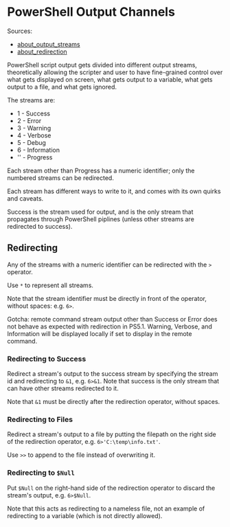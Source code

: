 # PowerShell Output Channels

Sources:
* [about_output_streams](https://docs.microsoft.com/en-us/powershell/module/microsoft.powershell.core/about/about_output_streams)
* [about_redirection](https://docs.microsoft.com/en-us/powershell/module/microsoft.powershell.core/about/about_redirection)

PowerShell script output gets divided into different output streams, theoretically allowing the scripter and user to have fine-grained control over what gets displayed on screen, what gets output to a variable, what gets output to a file, and what gets ignored.

The streams are:

* 1 - Success
* 2 - Error
* 3 - Warning
* 4 - Verbose
* 5 - Debug
* 6 - Information
* '' - Progress

Each stream other than Progress has a numeric identifier; only the numbered streams can be redirected.

Each stream has different ways to write to it, and comes with its own quirks and caveats.

Success is the stream used for output, and is the only stream that propagates through PowerShell piplines (unless other streams are redirected to success).



## Redirecting
Any of the streams with a numeric identifier can be redirected with the `>` operator.

Use `*` to represent all streams.

Note that the stream identifier must be directly in front of the operator, without spaces: e.g. `6>`.

Gotcha: remote command stream output other than Success or Error does not behave as expected with redirection in PS5.1. Warning, Verbose, and Information will be displayed locally if set to display in the remote command.

### Redirecting to Success
Redirect a stream's output to the success stream by specifying the stream id and redirecting to `&1`, e.g. `6>&1`. Note that success is the only stream that can have other streams redirected to it.

Note that `&1` must be directly after the redirection operator, without spaces.

### Redirecting to Files
Redirect a stream's output to a file by putting the filepath on the right side of the redirection operator, e.g. `6>'C:\temp\info.txt'`.

Use `>>` to append to the file instead of overwriting it.

### Redirecting to `$Null`
Put `$Null` on the right-hand side of the redirection operator to discard the stream's output, e.g. `6>$Null`.

Note that this acts as redirecting to a nameless file, not an example of redirecting to a variable (which is not directly allowed).



